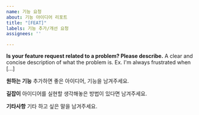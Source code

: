 ```yaml
---
name: 기능 요청
about: 기능 아이디어 리포트
title: "[FEAT]"
labels: 기능 추가/개선 요청
assignees: ''

---
```


**Is your feature request related to a problem? Please describe.**
A clear and concise description of what the problem is. Ex. I'm always frustrated when [...]

**원하는 기능**
추가하면 좋은 아이디어, 기능을 남겨주세요.

**길잡이**
아이디어를 실현할 생각해놓은 방법이 있다면 남겨주세요.

**기타사항**
기타 하고 싶은 말을 남겨주세요.
